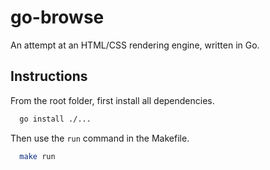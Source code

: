 # go-browse

An attempt at an HTML/CSS rendering engine, written in Go.

## Instructions

From the root folder, first install all dependencies.

```bash
  go install ./...
```

Then use the `run` command in the Makefile.

```bash
  make run
```
